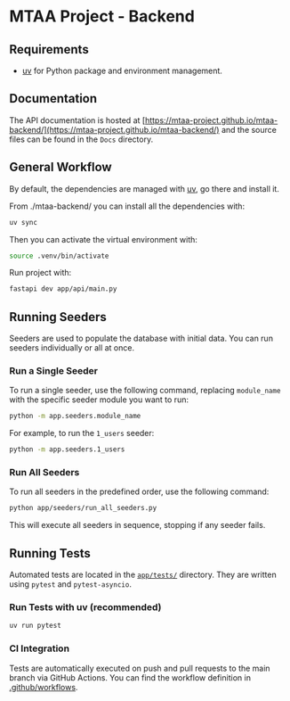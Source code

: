 # MTAA Project - Backend

## Requirements
- [uv](https://docs.astral.sh/uv/) for Python package and environment management.

## Documentation
The API documentation is hosted at [https://mtaa-project.github.io/mtaa-backend/](https://mtaa-project.github.io/mtaa-backend/) and the source files can be found in the `Docs` directory.

## General Workflow
By default, the dependencies are managed with [uv](https://docs.astral.sh/uv/), go there and install it.

From ./mtaa-backend/ you can install all the dependencies with:

```bash
uv sync
```
Then you can activate the virtual environment with:

```bash
source .venv/bin/activate
```
Run project with:

```bash
fastapi dev app/api/main.py
```


## Running Seeders

Seeders are used to populate the database with initial data. You can run seeders individually or all at once.

### Run a Single Seeder

To run a single seeder, use the following command, replacing `module_name` with the specific seeder module you want to run:

```bash
python -m app.seeders.module_name
```

For example, to run the `1_users` seeder:

```bash
python -m app.seeders.1_users
```

### Run All Seeders

To run all seeders in the predefined order, use the following command:

```bash
python app/seeders/run_all_seeders.py
```

This will execute all seeders in sequence, stopping if any seeder fails.


## Running Tests

Automated tests are located in the [`app/tests/`](./app/tests) directory. They are written using `pytest` and `pytest-asyncio`.

### Run Tests with uv (recommended)

```bash
uv run pytest
```

### CI Integration
Tests are automatically executed on push and pull requests to the main branch via GitHub Actions.
You can find the workflow definition in [.github/workflows](.github/workflows/pytest.yml).

